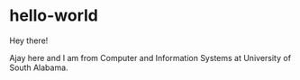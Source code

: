 # hello-world


Hey there!

Ajay here and I am from Computer and Information Systems 
at University of South Alabama.
